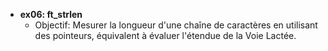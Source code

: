 - **ex06: ft_strlen**
  - Objectif: Mesurer la longueur d'une chaîne de caractères en utilisant des pointeurs, équivalent à évaluer l'étendue de la Voie Lactée.
